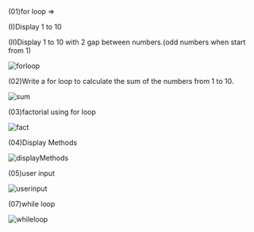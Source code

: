 (01)for loop =>

(I)Display 1 to 10

(II)Display 1 to 10 with 2 gap between numbers.(odd numbers when start from 1)

![forloop](https://github.com/user-attachments/assets/a9816c2f-a533-4e4d-ad0c-266b770b7db2)

(02)Write a for loop to calculate the sum of the numbers from 1 to 10.

![sum](https://github.com/user-attachments/assets/f8183d50-ca30-4e7c-be55-ac181f038374)

(03)factorial using for loop

![fact](https://github.com/user-attachments/assets/0de544b3-e4e2-4abd-a03c-80d3419740a8)

(04)Display Methods

![displayMethods](https://github.com/user-attachments/assets/da10badc-285d-4ae9-a735-e9a87daffd32)

(05)user input

![userinput](https://github.com/user-attachments/assets/4703a422-7880-4d9f-a7f1-a92228b0a4c2)

(07)while loop

![whileloop](https://github.com/user-attachments/assets/bc12316a-9e05-4b3f-8247-10f42dacde5c)





